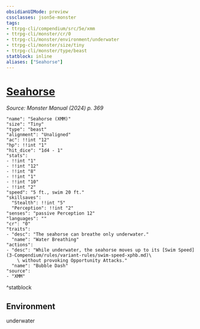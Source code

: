 ```yaml
---
obsidianUIMode: preview
cssclasses: json5e-monster
tags:
- ttrpg-cli/compendium/src/5e/xmm
- ttrpg-cli/monster/cr/0
- ttrpg-cli/monster/environment/underwater
- ttrpg-cli/monster/size/tiny
- ttrpg-cli/monster/type/beast
statblock: inline
aliases: ["Seahorse"]
---
```

# [Seahorse](3-Compendium\bestiary\beast/seahorse-xmm.md)
*Source: Monster Manual (2024) p. 369*  

```statblock
"name": "Seahorse (XMM)"
"size": "Tiny"
"type": "beast"
"alignment": "Unaligned"
"ac": !!int "12"
"hp": !!int "1"
"hit_dice": "1d4 - 1"
"stats":
- !!int "1"
- !!int "12"
- !!int "8"
- !!int "1"
- !!int "10"
- !!int "2"
"speed": "5 ft., swim 20 ft."
"skillsaves":
  "Stealth": !!int "5"
  "Perception": !!int "2"
"senses": "passive Perception 12"
"languages": ""
"cr": "0"
"traits":
- "desc": "The seahorse can breathe only underwater."
  "name": "Water Breathing"
"actions":
- "desc": "While underwater, the seahorse moves up to its [Swim Speed](3-Compendium/rules/variant-rules/swim-speed-xphb.md)\
    \ without provoking Opportunity Attacks."
  "name": "Bubble Dash"
"source":
- "XMM"
```
^statblock

## Environment

underwater